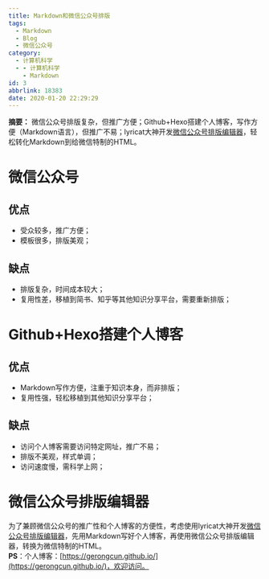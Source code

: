 ```yaml
---
title: Markdown和微信公众号排版
tags:
  - Markdown
  - Blog
  - 微信公众号
category:
  - 计算机科学
  - - 计算机科学
    - Markdown
id: 3
abbrlink: 18383
date: 2020-01-20 22:29:29
---
```


**摘要：** 微信公众号排版复杂，但推广方便；Github+Hexo搭建个人博客，写作方便（Markdown语言），但推广不易；lyricat大神开发[微信公众号排版编辑器](https://github.com/lyricat/wechat-format)，轻松转化Markdown到给微信特制的HTML。  
<!-- more -->
# 微信公众号  
## 优点  
- 受众较多，推广方便； 
- 模板很多，排版美观； 

## 缺点   
- 排版复杂，时间成本较大； 
- 复用性差，移植到简书、知乎等其他知识分享平台，需要重新排版；

# Github+Hexo搭建个人博客  
## 优点  
- Markdown写作方便，注重于知识本身，而非排版；
- 复用性强，轻松移植到其他知识分享平台； 

## 缺点  
- 访问个人博客需要访问特定网址，推广不易； 
- 排版不美观，样式单调；  
- 访问速度慢，需科学上网；

# 微信公众号排版编辑器    
为了兼顾微信公众号的推广性和个人博客的方便性，考虑使用lyricat大神开发[微信公众号排版编辑器](https://github.com/lyricat/wechat-format)，先用Markdown写好个人博客，再使用微信公众号排版编辑器，转换为微信特制的HTML。  
**PS**：个人博客：[https://gerongcun.github.io/](https://gerongcun.github.io/)，欢迎访问。
